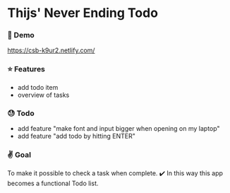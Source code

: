 # Thijs' Never Ending Todo

### :rocket: Demo

https://csb-k9ur2.netlify.com/

### :star: Features

- add todo item
- overview of tasks

### :sweat: Todo

- add feature "make font and input bigger when opening on my laptop"
- add feature "add todo by hitting ENTER"

### :v: Goal

To make it possible to check a task when complete. :heavy_check_mark: In this way this app becomes a functional Todo list.
